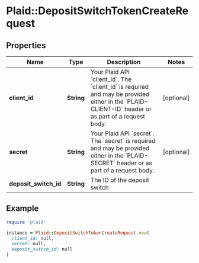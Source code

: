 # Plaid::DepositSwitchTokenCreateRequest

## Properties

| Name | Type | Description | Notes |
| ---- | ---- | ----------- | ----- |
| **client_id** | **String** | Your Plaid API &#x60;client_id&#x60;. The &#x60;client_id&#x60; is required and may be provided either in the &#x60;PLAID-CLIENT-ID&#x60; header or as part of a request body. | [optional] |
| **secret** | **String** | Your Plaid API &#x60;secret&#x60;. The &#x60;secret&#x60; is required and may be provided either in the &#x60;PLAID-SECRET&#x60; header or as part of a request body. | [optional] |
| **deposit_switch_id** | **String** | The ID of the deposit switch |  |

## Example

```ruby
require 'plaid'

instance = Plaid::DepositSwitchTokenCreateRequest.new(
  client_id: null,
  secret: null,
  deposit_switch_id: null
)
```

